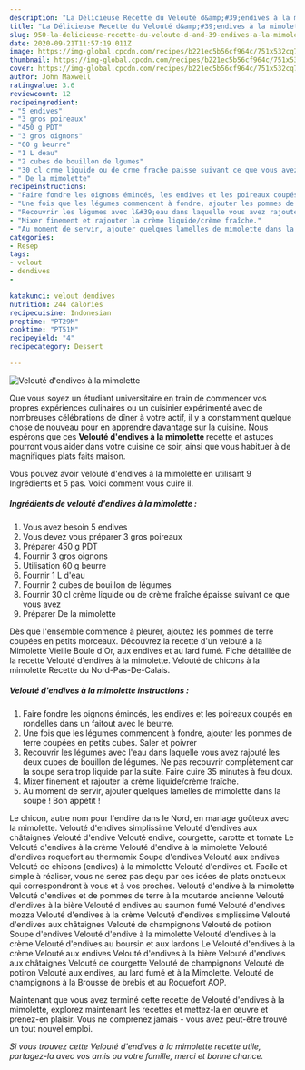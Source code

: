 ```yaml
---
description: "La Délicieuse Recette du Velouté d&amp;#39;endives à la mimolette"
title: "La Délicieuse Recette du Velouté d&amp;#39;endives à la mimolette"
slug: 950-la-delicieuse-recette-du-veloute-d-and-39-endives-a-la-mimolette
date: 2020-09-21T11:57:19.011Z
image: https://img-global.cpcdn.com/recipes/b221ec5b56cf964c/751x532cq70/veloute-dendives-a-la-mimolette-photo-principale-de-la-recette.jpg
thumbnail: https://img-global.cpcdn.com/recipes/b221ec5b56cf964c/751x532cq70/veloute-dendives-a-la-mimolette-photo-principale-de-la-recette.jpg
cover: https://img-global.cpcdn.com/recipes/b221ec5b56cf964c/751x532cq70/veloute-dendives-a-la-mimolette-photo-principale-de-la-recette.jpg
author: John Maxwell
ratingvalue: 3.6
reviewcount: 12
recipeingredient:
- "5 endives"
- "3 gros poireaux"
- "450 g PDT"
- "3 gros oignons"
- "60 g beurre"
- "1 L deau"
- "2 cubes de bouillon de lgumes"
- "30 cl crme liquide ou de crme frache paisse suivant ce que vous avez"
- " De la mimolette"
recipeinstructions:
- "Faire fondre les oignons émincés, les endives et les poireaux coupés en rondelles dans un faitout avec le beurre."
- "Une fois que les légumes commencent à fondre, ajouter les pommes de terre coupées en petits cubes. Saler et poivrer"
- "Recouvrir les légumes avec l&#39;eau dans laquelle vous avez rajouté les deux cubes de bouillon de légumes. Ne pas recouvrir complètement car la soupe sera trop liquide par la suite. Faire cuire 35 minutes à feu doux."
- "Mixer finement et rajouter la crème liquide/crème fraîche."
- "Au moment de servir, ajouter quelques lamelles de mimolette dans la soupe ! Bon appétit !"
categories:
- Resep
tags:
- velout
- dendives
- 

katakunci: velout dendives  
nutrition: 244 calories
recipecuisine: Indonesian
preptime: "PT29M"
cooktime: "PT51M"
recipeyield: "4"
recipecategory: Dessert

---
```



![Velouté d&#39;endives à la mimolette](https://img-global.cpcdn.com/recipes/b221ec5b56cf964c/751x532cq70/veloute-dendives-a-la-mimolette-photo-principale-de-la-recette.jpg)

Que vous soyez un étudiant universitaire en train de commencer vos propres expériences culinaires ou un cuisinier expérimenté avec de nombreuses célébrations de dîner à votre actif, il y a constamment quelque chose de nouveau pour en apprendre davantage sur la cuisine. Nous espérons que ces <strong> Velouté d&#39;endives à la mimolette </strong> recette et astuces pourront vous aider dans votre cuisine ce soir, ainsi que vous habituer à de magnifiques plats faits maison.

<!--inarticleads1-->

Vous pouvez avoir velouté d&#39;endives à la mimolette en utilisant 9 Ingrédients et 5 pas. Voici comment vous cuire il.

##### Ingrédients de velouté d&#39;endives à la mimolette :

1. Vous avez besoin 5 endives
1. Vous devez vous préparer 3 gros poireaux
1. Préparer 450 g PDT
1. Fournir 3 gros oignons
1. Utilisation 60 g beurre
1. Fournir 1 L d&#39;eau
1. Fournir 2 cubes de bouillon de légumes
1. Fournir 30 cl crème liquide ou de crème fraîche épaisse suivant ce que vous avez
1. Préparer  De la mimolette


Dès que l&#39;ensemble commence à pleurer, ajoutez les pommes de terre coupées en petits morceaux. Découvrez la recette d&#39;un velouté à la Mimolette Vieille Boule d&#39;Or, aux endives et au lard fumé. Fiche détaillée de la recette Velouté d&#39;endives à la mimolette. Velouté de chicons à la mimolette Recette du Nord-Pas-De-Calais. 

<!--inarticleads2-->

##### Velouté d&#39;endives à la mimolette instructions :

1. Faire fondre les oignons émincés, les endives et les poireaux coupés en rondelles dans un faitout avec le beurre.
1. Une fois que les légumes commencent à fondre, ajouter les pommes de terre coupées en petits cubes. Saler et poivrer
1. Recouvrir les légumes avec l&#39;eau dans laquelle vous avez rajouté les deux cubes de bouillon de légumes. Ne pas recouvrir complètement car la soupe sera trop liquide par la suite. Faire cuire 35 minutes à feu doux.
1. Mixer finement et rajouter la crème liquide/crème fraîche.
1. Au moment de servir, ajouter quelques lamelles de mimolette dans la soupe ! Bon appétit !


Le chicon, autre nom pour l&#39;endive dans le Nord, en mariage goûteux avec la mimolette. Velouté d&#39;endives simplissime Velouté d&#39;endives aux châtaignes Velouté d&#39;endive Velouté endive, courgette, carotte et tomate Le Velouté d&#39;endives à la crème Velouté d&#39;endive à la mimolette Velouté d&#39;endives roquefort au thermomix Soupe d&#39;endives Velouté aux endives Velouté de chicons (endives) à la mimolette Velouté d&#39;endives et. Facile et simple à réaliser, vous ne serez pas deçu par ces idées de plats onctueux qui correspondront à vous et à vos proches. Velouté d&#39;endive à la mimolette Velouté d&#39;endives et de pommes de terre à la moutarde ancienne Velouté d&#39;endives à la bière Velouté d endives au saumon fumé Velouté d&#39;endives mozza Velouté d&#39;endives à la crème Velouté d&#39;endives simplissime Velouté d&#39;endives aux châtaignes Velouté de champignons Velouté de potiron Soupe d&#39;endives Velouté d&#39;endive à la mimolette Velouté d&#39;endives à la crème Velouté d&#39;endives au boursin et aux lardons Le Velouté d&#39;endives à la crème Velouté aux endives Velouté d&#39;endives à la bière Velouté d&#39;endives aux châtaignes Velouté de courgette Velouté de champignons Velouté de potiron Velouté aux endives, au lard fumé et à la Mimolette. Velouté de champignons à la Brousse de brebis et au Roquefort AOP. 

<!--inarticleads1-->

<p>
Maintenant que vous avez terminé cette recette de Velouté d&#39;endives à la mimolette, explorez maintenant les recettes et mettez-la en œuvre et prenez-en plaisir. Vous ne comprenez jamais - vous avez peut-être trouvé un tout nouvel emploi.
</p>

<p>
<i>Si vous trouvez cette Velouté d&#39;endives à la mimolette recette utile, partagez-la avec vos amis ou votre famille, merci et bonne chance.</i>
</p>
